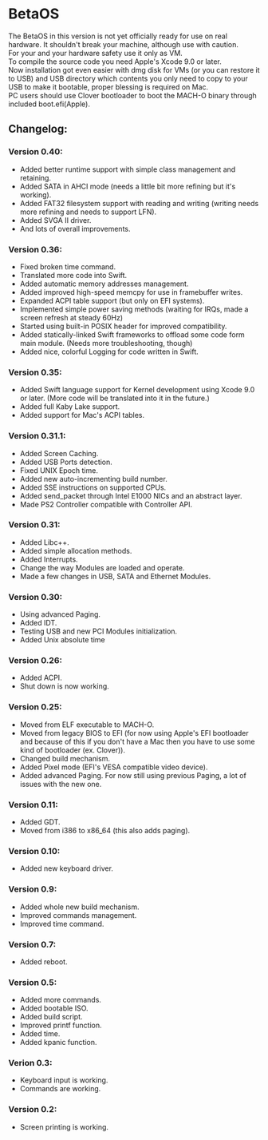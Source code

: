 # BetaOS
The BetaOS in this version is not yet officially ready for use on real hardware. It shouldn't break your machine, although use with caution.<br />
For your and your hardware safety use it only as VM.<br />
To compile the source code you need Apple's Xcode 9.0 or later.<br />
Now installation got even easier with dmg disk for VMs (or you can restore it to USB) and USB directory which contents you only need to copy to your USB to make it bootable, proper blessing is required on Mac.<br />
PC users should use Clover bootloader to boot the MACH-O binary through included boot.efi(Apple).

## Changelog:
### Version 0.40:
* Added better runtime support with simple class management and retaining.
* Added SATA in AHCI mode (needs a little bit more refining but it's working).
* Added FAT32 filesystem support with reading and writing (writing needs more refining and needs to support LFN).
* Added SVGA II driver.
* And lots of overall improvements.

### Version 0.36:
* Fixed broken time command.
* Translated more code into Swift.
* Added automatic memory addresses management.
* Added improved high-speed memcpy for use in framebuffer writes.
* Expanded ACPI table support (but only on EFI systems).
* Implemented simple power saving methods (waiting for IRQs, made a screen refresh at steady 60Hz)
* Started using built-in POSIX header for improved compatibility.
* Added statically-linked Swift frameworks to offload some code form main module. (Needs more troubleshooting, though)
* Added nice, colorful Logging for code written in Swift.

### Version 0.35:
* Added Swift language support for Kernel development using Xcode 9.0 or later. (More code will be translated into it in the future.)
* Added full Kaby Lake support.
* Added support for Mac's ACPI tables.

### Version 0.31.1:
* Added Screen Caching.
* Added USB Ports detection.
* Fixed UNIX Epoch time.
* Added new auto-incrementing build number.
* Added SSE instructions on supported CPUs.
* Added send_packet through Intel E1000 NICs and an abstract layer.
* Made PS2 Controller compatible with Controller API.

### Version 0.31:
* Added Libc++.
* Added simple allocation methods.
* Added Interrupts.
* Change the way Modules are loaded and operate.
* Made a few changes in USB, SATA and Ethernet Modules.

### Version 0.30:
* Using advanced Paging.
* Added IDT.
* Testing USB and new PCI Modules initialization.
* Added Unix absolute time

### Version 0.26:
* Added ACPI.
* Shut down is now working.

### Version 0.25:
* Moved from ELF executable to MACH-O.
* Moved from legacy BIOS to EFI (for now using Apple's EFI bootloader and because of this if you don't have a Mac then you have to use some kind of bootloader (ex. Clover)).
* Changed build mechanism.
* Added Pixel mode (EFI's VESA compatible video device).
* Added advanced Paging. For now still using previous Paging, a lot of issues with the new one.

### Version 0.11:
* Added GDT.
* Moved from i386 to x86_64 (this also adds paging).

### Version 0.10:
* Added new keyboard driver.

### Version 0.9:
* Added whole new build mechanism.
* Improved commands management.
* Improved time command.

### Version 0.7:
* Added reboot.

### Version 0.5:
* Added more commands.
* Added bootable ISO.
* Added build script.
* Improved printf function.
* Added time.
* Added kpanic function.

### Verion 0.3:
* Keyboard input is working.
* Commands are working.

### Version 0.2:
* Screen printing is working.
